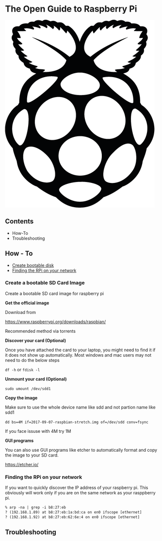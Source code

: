 # The Open Guide to Raspberry Pi

![alt tag](https://github.com/samx18/og-rpi/blob/master/images/rpi-black.png)

## Contents

- How-To
- Troubleshooting

## How - To

- [Create bootable disk](#create-a-bootable-sd-card-image)
- [Finding the RPi on your network](#finding-the-rpi-on-your-network)

### Create a bootable SD Card Image

Create a bootable SD card image for raspberry pi

**Get the official image**

Download from

https://www.raspberrypi.org/downloads/raspbian/

Recommended method via torrents

**Discover your card (Optional)**

Once you have attached the card to your laptop, you might need to find it if it does not show up automatically. Most windows and mac users may not need to do the below steps

`df -h`  or `fdisk -l`

**Unmount your card (Optional)**

`sudo umount /dev/sdd1`

**Copy the image**

Make sure to use the whole device name like sdd and not partion name like sdd1

`dd bs=4M if=2017-09-07-raspbian-stretch.img of=/dev/sdd conv=fsync`

If you face issuse with 4M try 1M

**GUI programs**

You can also use GUI programs like etcher to automatically format and copy the image to your SD card.

https://etcher.io/

### Finding the RPi on your network

If you want to quickly discover the IP address of your raspberry pi. This obviously will work only if you are on the same network as your rasppberry pi.

```
% arp -na | grep -i b8:27:eb
? (192.168.1.89) at b8:27:eb:1a:bd:ca on en0 ifscope [ethernet]
? (192.168.1.92) at b8:27:eb:62:6e:4 on en0 ifscope [ethernet]
```

## Troubleshooting
